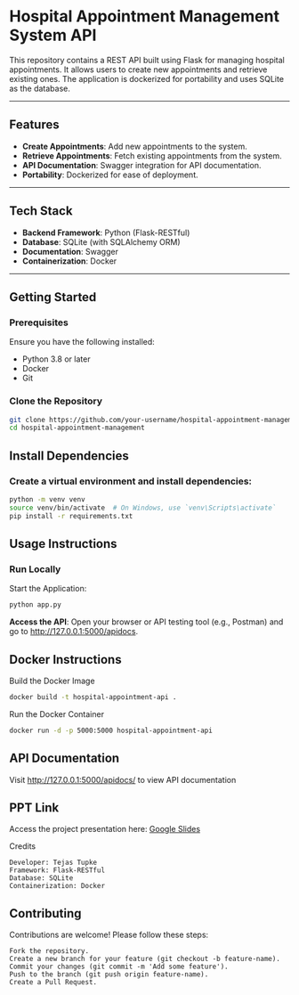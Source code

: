 # Hospital Appointment Management System API

This repository contains a REST API built using Flask for managing hospital appointments. It allows users to create new appointments and retrieve existing ones. The application is dockerized for portability and uses SQLite as the database.

---

## Features

- **Create Appointments**: Add new appointments to the system.
- **Retrieve Appointments**: Fetch existing appointments from the system.
- **API Documentation**: Swagger integration for API documentation.
- **Portability**: Dockerized for ease of deployment.

---

## Tech Stack

- **Backend Framework**: Python (Flask-RESTful)
- **Database**: SQLite (with SQLAlchemy ORM)
- **Documentation**: Swagger
- **Containerization**: Docker

---

## Getting Started

### Prerequisites

Ensure you have the following installed:
- Python 3.8 or later
- Docker
- Git

### Clone the Repository

```bash
git clone https://github.com/your-username/hospital-appointment-management.git
cd hospital-appointment-management
```

## Install Dependencies

### Create a virtual environment and install dependencies:

```bash
python -m venv venv
source venv/bin/activate  # On Windows, use `venv\Scripts\activate`
pip install -r requirements.txt
```

## Usage Instructions
### Run Locally

Start the Application:

```bash
python app.py
```

**Access the API**: Open your browser or API testing tool (e.g., Postman) and go to http://127.0.0.1:5000/apidocs.

## Docker Instructions
Build the Docker Image
```bash
docker build -t hospital-appointment-api .
```
Run the Docker Container
```bash
docker run -d -p 5000:5000 hospital-appointment-api
```

## API Documentation

Visit http://127.0.0.1:5000/apidocs/ to view API documentation

## PPT Link

Access the project presentation here: [Google Slides](https://docs.google.com/presentation/d/12XQTiOK7sTt9o5v--tWVLAuYhcvivzvU8Yo6wwtfHxQ/edit?usp=sharing)

Credits

    Developer: Tejas Tupke
    Framework: Flask-RESTful
    Database: SQLite
    Containerization: Docker

## Contributing

Contributions are welcome! Please follow these steps:

    Fork the repository.
    Create a new branch for your feature (git checkout -b feature-name).
    Commit your changes (git commit -m 'Add some feature').
    Push to the branch (git push origin feature-name).
    Create a Pull Request.
